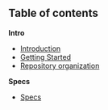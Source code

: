 ## Table of contents

**Intro**

* [Introduction](intro.md)
* [Getting Started](gettingstarted.md)
* [Repository organization](tech/organization.md)

**Specs**
* [Specs](../specs/concept.md)